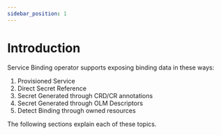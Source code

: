 ```yaml
---
sidebar_position: 1
---
```


# Introduction

Service Binding operator supports exposing binding data in these ways:

1. Provisioned Service
2. Direct Secret Reference
3. Secret Generated  through CRD/CR annotations
4. Secret Generated through OLM Descriptors
5. Detect Binding through owned resources

The following sections explain each of these topics.
